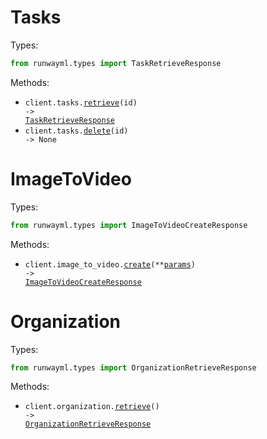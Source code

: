 # Tasks

Types:

```python
from runwayml.types import TaskRetrieveResponse
```

Methods:

- <code title="get /v1/tasks/{id}">client.tasks.<a href="./src/runwayml/resources/tasks.py">retrieve</a>(id) -> <a href="./src/runwayml/types/task_retrieve_response.py">TaskRetrieveResponse</a></code>
- <code title="delete /v1/tasks/{id}">client.tasks.<a href="./src/runwayml/resources/tasks.py">delete</a>(id) -> None</code>

# ImageToVideo

Types:

```python
from runwayml.types import ImageToVideoCreateResponse
```

Methods:

- <code title="post /v1/image_to_video">client.image_to_video.<a href="./src/runwayml/resources/image_to_video.py">create</a>(\*\*<a href="src/runwayml/types/image_to_video_create_params.py">params</a>) -> <a href="./src/runwayml/types/image_to_video_create_response.py">ImageToVideoCreateResponse</a></code>

# Organization

Types:

```python
from runwayml.types import OrganizationRetrieveResponse
```

Methods:

- <code title="get /v1/organization">client.organization.<a href="./src/runwayml/resources/organization.py">retrieve</a>() -> <a href="./src/runwayml/types/organization_retrieve_response.py">OrganizationRetrieveResponse</a></code>
